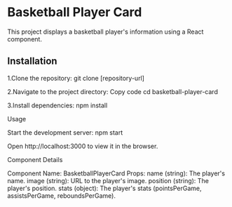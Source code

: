 # Basketball Player Card

This project displays a basketball player's information using a React component.

## Installation

1.Clone the repository:
   git clone [repository-url]

2.Navigate to the project directory:
Copy code
cd basketball-player-card

3.Install dependencies:
npm install

Usage

Start the development server:
npm start

Open http://localhost:3000 to view it in the browser.


Component Details

Component Name: BasketballPlayerCard
Props:
name (string): The player's name.
image (string): URL to the player's image.
position (string): The player's position.
stats (object): The player's stats (pointsPerGame, assistsPerGame, reboundsPerGame).